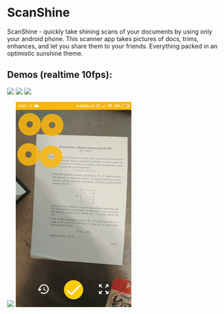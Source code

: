 # ScanShine
ScanShine - quickly take shining scans of your documents by using only your android phone. This scanner app takes pictures of docs, trims, enhances, and let you share them to your friends. Everything packed in an optimistic sunshine theme.

## Demos (realtime 10fps):
![](demo/jajo.gif)
![](demo/bill.gif)
![](demo/yakao.gif)

![](demo/mn_detect.gif)
![](demo/mn_proceed.gif)



